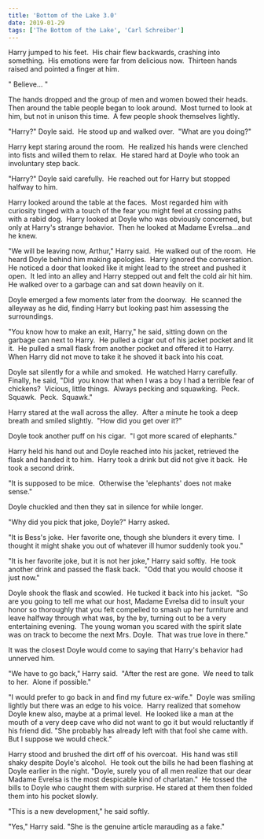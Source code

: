 ```yaml
---
title: 'Bottom of the Lake 3.0'
date: 2019-01-29
tags: ['The Bottom of the Lake', 'Carl Schreiber']
---
```


Harry jumped to his feet.  His chair flew backwards, crashing into something.  His emotions were far from delicious now.  Thirteen hands raised and pointed a finger at him.

" Believe... "

The hands dropped and the group of men and women bowed their heads.  Then around the table people began to look around.  Most turned to look at him, but not in unison this time.  A few people shook themselves lightly.

"Harry?" Doyle said.  He stood up and walked over.  "What are you doing?"

Harry kept staring around the room.  He realized his hands were clenched into fists and willed them to relax.  He stared hard at Doyle who took an involuntary step back.

"Harry?" Doyle said carefully.  He reached out for Harry but stopped halfway to him.

Harry looked around the table at the faces.  Most regarded him with curiosity tinged with a touch of the fear you might feel at crossing paths with a rabid dog.  Harry looked at Doyle who was obviously concerned, but only at Harry's strange behavior.  Then he looked at Madame Evrelsa...and he knew.

"We will be leaving now, Arthur," Harry said.  He walked out of the room.  He heard Doyle behind him making apologies.  Harry ignored the conversation.  He noticed a door that looked like it might lead to the street and pushed it open.  It led into an alley and Harry stepped out and felt the cold air hit him.  He walked over to a garbage can and sat down heavily on it.

Doyle emerged a few moments later from the doorway.  He scanned the alleyway as he did, finding Harry but looking past him assessing the surroundings.

"You know how to make an exit, Harry," he said, sitting down on the garbage can next to Harry.  He pulled a cigar out of his jacket pocket and lit it.  He pulled a small flask from another pocket and offered it to Harry.  When Harry did not move to take it he shoved it back into his coat.

Doyle sat silently for a while and smoked.  He watched Harry carefully.  Finally, he said, "Did  you know that when I was a boy I had a terrible fear of chickens?  Vicious, little things.  Always pecking and squawking.  Peck.  Squawk.  Peck.  Squawk."

Harry stared at the wall across the alley.  After a minute he took a deep breath and smiled slightly.  "How did you get over it?"

Doyle took another puff on his cigar.  "I got more scared of elephants."

Harry held his hand out and Doyle reached into his jacket, retrieved the flask and handed it to him.  Harry took a drink but did not give it back.  He took a second drink.

"It is supposed to be mice.  Otherwise the 'elephants' does not make sense."

Doyle chuckled and then they sat in silence for while longer.

"Why did you pick that joke, Doyle?" Harry asked.

"It is Bess's joke.  Her favorite one, though she blunders it every time.  I thought it might shake you out of whatever ill humor suddenly took you."

"It is her favorite joke, but it is not her joke," Harry said softly.  He took another drink and passed the flask back.  "Odd that you would choose it just now."

Doyle shook the flask and scowled.  He tucked it back into his jacket.  "So are you going to tell me what our host, Madame Evrelsa did to insult your honor so thoroughly that you felt compelled to smash up her furniture and leave halfway through what was, by the by, turning out to be a very entertaining evening.  The young woman you scared with the spirit slate was on track to become the next Mrs. Doyle.  That was true love in there."

It was the closest Doyle would come to saying that Harry's behavior had unnerved him.

"We have to go back," Harry said.  "After the rest are gone.  We need to talk to her.  Alone if possible."

"I would prefer to go back in and find my future ex-wife."  Doyle was smiling lightly but there was an edge to his voice.  Harry realized that somehow Doyle knew also, maybe at a primal level.  He looked like a man at the mouth of a very deep cave who did not want to go it but would reluctantly if his friend did.  "She probably has already left with that fool she came with.  But I suppose we would check."

Harry stood and brushed the dirt off of his overcoat.  His hand was still shaky despite Doyle's alcohol.  He took out the bills he had been flashing at Doyle earlier in the night. "Doyle, surely you of all men realize that our dear Madame Evrelsa is the most despicable kind of charlatan."  He tossed the bills to Doyle who caught them with surprise.  He stared at them then folded them into his pocket slowly.

"This is a new development," he said softly.

"Yes," Harry said.  "She is the genuine article marauding as a fake."
